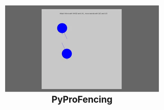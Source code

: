 <h1 align="center">
  <img src="https://raw.githubusercontent.com/submohanty/PyProFencing/main/game.gif"><br>
  <b>PyProFencing</b>
</p>